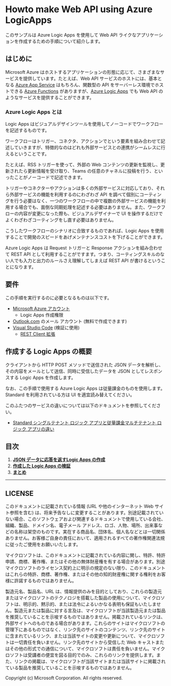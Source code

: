 # Howto make Web API using Azure LogicApps
このサンプルは Azure Logic Apps を使用して Web API ライクなアプリケーションを作成するための手順について紹介します。

## はじめに

Microsoft Azure はホストするアプリケーションの形態に応じて、さまざまなサービスを提供しています。たとえば、Web API サービスのホストには、基本となる [Azure App Service](https://learn.microsoft.com/ja-jp/azure/app-service/overview) はもちろん、関数型の API をサーバーレス環境でホストできる [Azure Functions](https://learn.microsoft.com/ja-jp/azure/azure-functions/functions-overview?pivots=programming-language-javascript) がありますが、[Azure Logic Apps](https://learn.microsoft.com/ja-jp/azure/logic-apps/logic-apps-overview) でも Web API のようなサービスを提供することができます。

### Azure Logic Apps とは

Logic Apps はビジュアルデザインツールを使用してノーコードでワークフローを記述するものです。

ワークフローはトリガー、コネクタ、アクションでという要素を組み合わせて記述していきますが、特徴的なのはどれも外部サービスとの連携がシームレスに行えるということです。

たとえば、RSS トリガーを使って、外部の Web コンテンツの更新を監視し、更新されたら更新情報を受け取り、Teams の任意のチャネルに投稿を行う、といったことがノーコードで記述できます。

トリガーやコネクターやアクションは多くの外部サービスに対応しており、それら外部サービスの機能を利用するのにわざわざ API を調べて個別にコーティングを行う必要はなく、一つのワークフローの中で複数の外部サービスの機能を利用する場合でも、面倒な同期処理を記述する必要はありません。また、ワークフローの内容が変更になった際も、ビジュアルデザイナーで UI を操作するだけでよくわざわざコーティングをし直す必要はありません。

こうしたワークフローのシナリオに合致するものであれば、Logic Apps を使用することで開発のスピードをあげメンテナンスコストを下げることができます。

Azure Logic Apps は Request トリガーと Response アクションを組み合わせて REST API として利用することがですます。つまり、コーティングスキルのない人でも入力と出力のルールさえ理解してしまえば REST API が書けるということになります。

## 要件

この手順を実行するのに必要となるものは以下です。

- [Microsoft Azure アカウント](https://azure.microsoft.com/ja-jp/free/)
    - Logic Apps 作成権限
- [Outlook.com](Outlook.com) のメール アカウント (無料で作成できます) 
- [Visual Studio Code](https://code.visualstudio.com/Download) 
(検証に使用)
    - [REST Client 拡張](https://marketplace.visualstudio.com/items?itemName=humao.rest-client)


## 作成する Logic Apps の概要

クライアントから HTTP POST メソッドで送信された JSON データを解析し、その内容をメールとして送信、同時に受信したデータを JSON としてレスポンスする Logic Apps を作成します。

なお、この手順で使用する Azure Logic Apps は従量課金のものを使用します。Standard を利用されている方は UI を適宜読み替えてください。

このふたつのサービスの違いについては以下のドキュメントを参照してください。

* [Standard シングルテナント ロジック アプリと従量課金マルチテナント ロジック アプリの違い](https://learn.microsoft.com/ja-jp/azure/logic-apps/single-tenant-overview-compare)

## 目次

1. [**JSON データに応答を返すLogic Apps の作成**](ex01.md)
2. [**作成した Logic Apps の検証**](ex02.md)
3. [**まとめ**](ex03.md)

---
## LICENSE

このドキュメントに記載されている情報 (URL や他のインターネット Web サイト参照を含む) は、将来予告なしに変更することがあります。別途記載されていない場合、このソフトウェアおよび関連するドキュメントで使用している会社、組織、製品、ドメイン名、電子メール アドレス、ロゴ、人物、場所、出来事などの名称は架空のものです。実在する商品名、団体名、個人名などとは一切関係ありません。お客様ご自身の責任において、適用されるすべての著作権関連法規に従ったご使用をお願いいたします。

マイクロソフトは、このドキュメントに記載されている内容に関し、特許、特許申請、商標、著作権、またはその他の無体財産権を有する場合があります。別途マイクロソフトのライセンス契約上に明示の規定のない限り、このドキュメントはこれらの特許、商標、著作権、またはその他の知的財産権に関する権利をお客様に許諾するものではありません。

製造元名、製品名、URL は、情報提供のみを目的としており、これらの製造元またはマイクロソフトのテクノロジを搭載した製品の使用について、マイクロソフトは、明示的、黙示的、または法令によるいかなる表明も保証もいたしません。製造元または製品に対する言及は、マイクロソフトが当該製造元または製品を推奨していることを示唆するものではありません。掲載されているリンクは、外部サイトへのものである場合があります。これらのサイトはマイクロソフトの管理下にあるものではなく、リンク先のサイトのコンテンツ、リンク先のサイトに含まれているリンク、または当該サイトの変更や更新について、マイクロソフトは一切責任を負いません。リンク先のサイトから受信した Web キャストまたはその他の形式での通信について、マイクロソフトは責任を負いません。マイクロソフトは受講者の便宜を図る目的でのみ、これらのリンクを提供します。また、リンクの掲載は、マイクロソフトが当該サイトまたは当該サイトに掲載されている製品を推奨していることを示唆するものではありません。

Copyright (c) Microsoft Corporation. All rights reserved.



